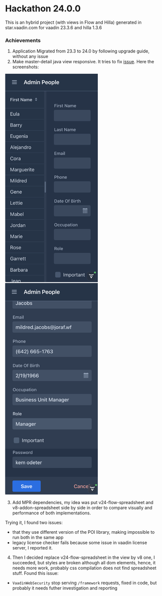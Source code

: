 # Hackathon 24.0.0

This is an hybrid project (with views in Flow and Hilla) generated in star.vaadin.com for vaadin 23.3.6 and hilla 1.3.6


### Achievements

1. Application Migrated from 23.3 to 24.0 by following upgrade guide, without any issue
2. Make master-detail java view responsive. It tries to fix [issue](https://github.com/vaadin/start/issues/856). Here the screenshots:
<img width="300" src="./images/original.png">
<img width="300" src="./images/responsive.png">

3. Add MPR dependencies, my idea was put v24-flow-spreadsheet and v8-addon-spreadsheet side by side in order to compare visually and performance of both implementations.

Trying it, I found two issues:
 - that they use different version of the POI library, making impossible to run both in the same app
 - legacy license checker fails because some issue in vaadin license server, I reported it.

4. Then I decided replace v24-flow-spreadsheet in the view by v8 one, I succeeded, but styles are broken although all dom elements, hence, it needs more work, probably css compilation does not find spreadsheet stuff. Found this issue:
 - `VaadinWebSecurity` stop serving `/framework` requests, fixed in code, but probably it needs futher investigation and reporting




